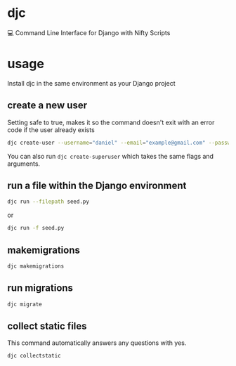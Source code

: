 # djc
:computer: Command Line Interface for Django with Nifty Scripts

# usage
Install djc in the same environment as your Django project

## create a new user
Setting safe to true, makes it so the command doesn't exit with an error code if the user already exists
```bash
djc create-user --username="daniel" --email="example@gmail.com" --password="password" --debug="true" --safe="true"
```
You can also run `djc create-superuser` which takes the same flags and arguments.

## run a file within the Django environment
```bash
djc run --filepath seed.py
```
or
```bash
djc run -f seed.py
```

## makemigrations
```bash
djc makemigrations
```

## run migrations
```bash
djc migrate
```

## collect static files
This command automatically answers any questions with yes.
```bash
djc collectstatic
```
